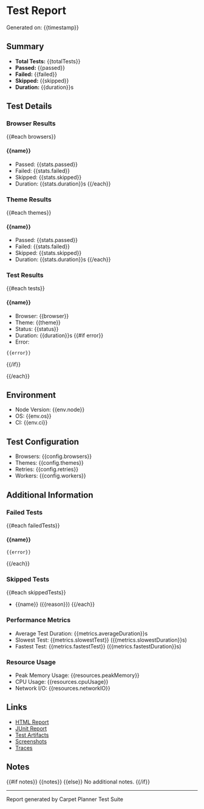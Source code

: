 # Test Report

Generated on: {{timestamp}}

## Summary

- **Total Tests:** {{totalTests}}
- **Passed:** {{passed}}
- **Failed:** {{failed}}
- **Skipped:** {{skipped}}
- **Duration:** {{duration}}s

## Test Details

### Browser Results

{{#each browsers}}
#### {{name}}
- Passed: {{stats.passed}}
- Failed: {{stats.failed}}
- Skipped: {{stats.skipped}}
- Duration: {{stats.duration}}s
{{/each}}

### Theme Results

{{#each themes}}
#### {{name}}
- Passed: {{stats.passed}}
- Failed: {{stats.failed}}
- Skipped: {{stats.skipped}}
- Duration: {{stats.duration}}s
{{/each}}

### Test Results

{{#each tests}}
#### {{name}}
- Browser: {{browser}}
- Theme: {{theme}}
- Status: {{status}}
- Duration: {{duration}}s
{{#if error}}
- Error:
```
{{error}}
```
{{/if}}

{{/each}}

## Environment

- Node Version: {{env.node}}
- OS: {{env.os}}
- CI: {{env.ci}}

## Test Configuration

- Browsers: {{config.browsers}}
- Themes: {{config.themes}}
- Retries: {{config.retries}}
- Workers: {{config.workers}}

## Additional Information

### Failed Tests

{{#each failedTests}}
#### {{name}}
```
{{error}}
```
{{/each}}

### Skipped Tests

{{#each skippedTests}}
- {{name}} ({{reason}})
{{/each}}

### Performance Metrics

- Average Test Duration: {{metrics.averageDuration}}s
- Slowest Test: {{metrics.slowestTest}} ({{metrics.slowestDuration}}s)
- Fastest Test: {{metrics.fastestTest}} ({{metrics.fastestDuration}}s)

### Resource Usage

- Peak Memory Usage: {{resources.peakMemory}}
- CPU Usage: {{resources.cpuUsage}}
- Network I/O: {{resources.networkIO}}

## Links

- [HTML Report](./html-report/index.html)
- [JUnit Report](./junit.xml)
- [Test Artifacts](./artifacts/)
- [Screenshots](./screenshots/)
- [Traces](./traces/)

## Notes

{{#if notes}}
{{notes}}
{{else}}
No additional notes.
{{/if}}

---
Report generated by Carpet Planner Test Suite

